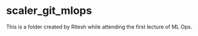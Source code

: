 # scaler_git_mlops
 
This is a folder created by Ritesh while attending the first lecture of ML Ops.